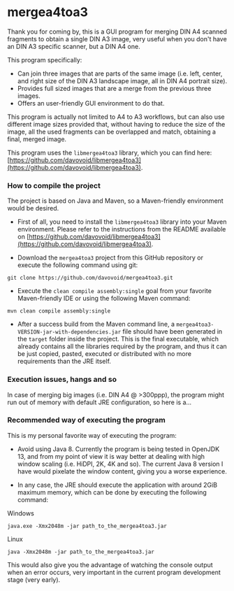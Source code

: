 # mergea4toa3

Thank you for coming by, this is a GUI program for merging DIN A4 scanned fragments to obtain a single DIN A3 image, very useful when you don't have an DIN A3 specific scanner, but a DIN A4 one.

This program specifically:
 * Can join three images that are parts of the same image (i.e. left, center, and right size of the DIN A3 landscape image, all in DIN A4 portrait size).
 * Provides full sized images that are a merge from the previous three images.
 * Offers an user-friendly GUI environment to do that.

This program is actually not limited to A4 to A3 workflows, but can also use different image sizes provided that, without having to reduce the size of the image, all the used fragments can be overlapped and match, obtaining a final, merged image.

This program uses the `libmergea4toa3` library, which you can find here: [https://github.com/davovoid/libmergea4toa3](https://github.com/davovoid/libmergea4toa3).

### How to compile the project

The project is based on Java and Maven, so a Maven-friendly environment would be desired.

* First of all, you need to install the `libmergea4toa3` library into your Maven environment. Please refer to the instructions from the README available on [https://github.com/davovoid/libmergea4toa3](https://github.com/davovoid/libmergea4toa3).

* Download the `mergea4toa3` project from this GitHub repository or execute the following command using git:

```
git clone https://github.com/davovoid/mergea4toa3.git
```

* Execute the `clean compile assembly:single` goal from your favorite Maven-friendly IDE or using the following Maven command:

```
mvn clean compile assembly:single
```

* After a success build from the Maven command line, a `mergea4toa3-VERSION-jar-with-dependencies.jar` file should have been generated in the `target` folder inside the project. This is the final executable, which already contains all the libraries required by the program, and thus it can be just copied, pasted, executed or distributed with no more requirements than the JRE itself.

### Execution issues, hangs and so

In case of merging big images (i.e. DIN A4 @ >300ppp), the program might run out of memory with default JRE configuration, so here is a...

### Recommended way of executing the program

This is my personal favorite way of executing the program:

 * Avoid using Java 8. Currently the program is being tested in OpenJDK 13, and from my point of view it is way better at dealing with high window scaling (i.e. HiDPI, 2K, 4K and so). The current Java 8 version I have would pixelate the window content, giving you a worse experience.
 
 * In any case, the JRE should execute the application with around 2GiB maximum memory, which can be done by executing the following command:

Windows

```
java.exe -Xmx2048m -jar path_to_the_mergea4toa3.jar
```

Linux

```
java -Xmx2048m -jar path_to_the_mergea4toa3.jar
```

This would also give you the advantage of watching the console output when an error occurs, very important in the current program development stage (very early).